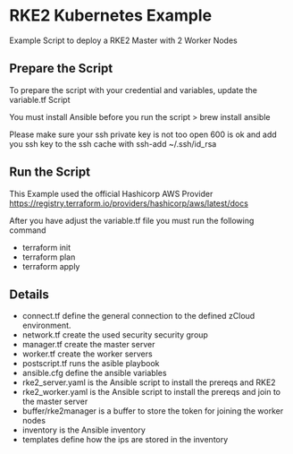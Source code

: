 # RKE2 Kubernetes Example
Example Script to deploy a RKE2 Master with 2 Worker Nodes


## Prepare the Script
To prepare the script with your credential and variables, update the variable.tf Script

You must install Ansible before you run the script > brew install ansible

Please make sure your ssh private key is not too open 600 is ok and add you ssh key to the ssh cache with ssh-add ~/.ssh/id_rsa

## Run the Script
This Example used the official Hashicorp AWS Provider https://registry.terraform.io/providers/hashicorp/aws/latest/docs

After you have adjust the variable.tf file you must run the following command
- terraform init
- terraform plan
- terraform apply


## Details
- connect.tf define the general connection to the defined zCloud environment.
- network.tf create the used security security group
- manager.tf create the master server
- worker.tf create the worker servers
- postscript.tf runs the asible playbook
- ansible.cfg define the ansible variables
- rke2_server.yaml is the Ansible script to install the prereqs and RKE2
- rke2_worker.yaml is the Ansible script to install the prereqs and join to the master server
- buffer/rke2manager is a buffer to store the token for joining the worker nodes
- inventory is the Ansible inventory
- templates define how the ips are stored in the inventory
